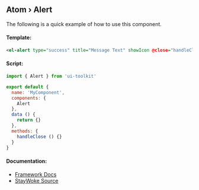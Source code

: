 Atom › Alert
---

The following is a quick example of how to use this component.

#### Template:

```xml
<el-alert type="success" title="Message Text" showIcon @close="handleClose"></el-alert>
```

#### Script:
```js
import { Alert } from 'ui-toolkit'

export default {
  name: 'MyComponent',
  components: {
    Alert
  },
  data () {
    return {}
  },
  methods: {
    handleClose () {}
  }
}
```

#### Documentation:

* [Framework Docs](http://element.eleme.io/#/en-US/component/alert)
* [StayWoke Source](https://github.com/staywoke/ui-toolkit/tree/master/src/components/atoms/alert)
